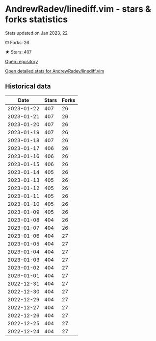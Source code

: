 # AndrewRadev/linediff.vim - stars & forks statistics

Stats updated on Jan 2023, 22

☋ Forks: 26

★ Stars: 407

[Open repository](https://github.com/AndrewRadev/linediff.vim)

[Open detailed stats for AndrewRadev/linediff.vim](https://reviewgithub.com/rep/AndrewRadev/linediff.vim)

## Historical data
| Date | Stars | Forks |
|------|-------|-------|
| 2023-01-22 | 407 | 26 | 
| 2023-01-21 | 407 | 26 | 
| 2023-01-20 | 407 | 26 | 
| 2023-01-19 | 407 | 26 | 
| 2023-01-18 | 407 | 26 | 
| 2023-01-17 | 406 | 26 | 
| 2023-01-16 | 406 | 26 | 
| 2023-01-15 | 406 | 26 | 
| 2023-01-14 | 405 | 26 | 
| 2023-01-13 | 405 | 26 | 
| 2023-01-12 | 405 | 26 | 
| 2023-01-11 | 405 | 26 | 
| 2023-01-10 | 405 | 26 | 
| 2023-01-09 | 405 | 26 | 
| 2023-01-08 | 404 | 26 | 
| 2023-01-07 | 404 | 26 | 
| 2023-01-06 | 404 | 27 | 
| 2023-01-05 | 404 | 27 | 
| 2023-01-04 | 404 | 27 | 
| 2023-01-03 | 404 | 27 | 
| 2023-01-02 | 404 | 27 | 
| 2023-01-01 | 404 | 27 | 
| 2022-12-31 | 404 | 27 | 
| 2022-12-30 | 404 | 27 | 
| 2022-12-29 | 404 | 27 | 
| 2022-12-27 | 404 | 27 | 
| 2022-12-26 | 404 | 27 | 
| 2022-12-25 | 404 | 27 | 
| 2022-12-24 | 404 | 27 | 


